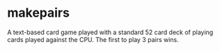 # makepairs
A text-based card game played with a standard 52 card deck of playing cards played against the CPU. The first to play 3 pairs wins.

